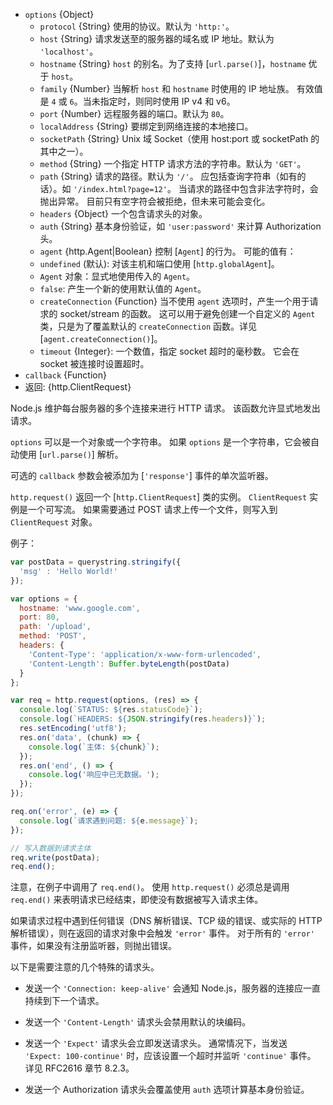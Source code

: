 <!-- YAML
added: v0.3.6
-->

* `options` {Object}
  * `protocol` {String} 使用的协议。默认为 `'http:'`。
  * `host` {String} 请求发送至的服务器的域名或 IP 地址。默认为 `'localhost'`。
  * `hostname` {String} `host` 的别名。为了支持 [`url.parse()`]，`hostname` 优于 `host`。
  * `family` {Number} 当解析 `host` 和 `hostname` 时使用的 IP 地址族。
    有效值是 `4` 或 `6`。当未指定时，则同时使用 IP v4 和 v6。
  * `port` {Number} 远程服务器的端口。默认为 `80`。
  * `localAddress` {String} 要绑定到网络连接的本地接口。
  * `socketPath` {String} Unix 域 Socket（使用 host:port 或 socketPath 的其中之一）。
  * `method` {String} 一个指定 HTTP 请求方法的字符串。默认为 `'GET'`。
  * `path` {String} 请求的路径。默认为 `'/'`。
    应包括查询字符串（如有的话）。如 `'/index.html?page=12'`。
    当请求的路径中包含非法字符时，会抛出异常。
    目前只有空字符会被拒绝，但未来可能会变化。
  * `headers` {Object} 一个包含请求头的对象。
  * `auth` {String} 基本身份验证，如 `'user:password'` 来计算 Authorization 头。
  * `agent` {http.Agent|Boolean} 控制 [`Agent`] 的行为。
    可能的值有：
   * `undefined` (默认): 对该主机和端口使用 [`http.globalAgent`]。
   * `Agent` 对象：显式地使用传入的 `Agent`。
   * `false`: 产生一个新的使用默认值的 `Agent`。
  * `createConnection` {Function} 当不使用 `agent` 选项时，产生一个用于请求的 socket/stream 的函数。
    这可以用于避免创建一个自定义的 `Agent` 类，只是为了覆盖默认的 `createConnection` 函数。详见 [`agent.createConnection()`]。
  * `timeout` {Integer}: 一个数值，指定 socket 超时的毫秒数。
    它会在 socket 被连接时设置超时。
* `callback` {Function}
* 返回: {http.ClientRequest}

Node.js 维护每台服务器的多个连接来进行 HTTP 请求。
该函数允许显式地发出请求。

`options` 可以是一个对象或一个字符串。
如果 `options` 是一个字符串，它会被自动使用 [`url.parse()`] 解析。

可选的 `callback` 参数会被添加为 [`'response'`] 事件的单次监听器。

`http.request()` 返回一个 [`http.ClientRequest`] 类的实例。
`ClientRequest` 实例是一个可写流。
如果需要通过 POST 请求上传一个文件，则写入到 `ClientRequest` 对象。

例子：

```js
var postData = querystring.stringify({
  'msg' : 'Hello World!'
});

var options = {
  hostname: 'www.google.com',
  port: 80,
  path: '/upload',
  method: 'POST',
  headers: {
    'Content-Type': 'application/x-www-form-urlencoded',
    'Content-Length': Buffer.byteLength(postData)
  }
};

var req = http.request(options, (res) => {
  console.log(`STATUS: ${res.statusCode}`);
  console.log(`HEADERS: ${JSON.stringify(res.headers)}`);
  res.setEncoding('utf8');
  res.on('data', (chunk) => {
    console.log(`主体: ${chunk}`);
  });
  res.on('end', () => {
    console.log('响应中已无数据。');
  });
});

req.on('error', (e) => {
  console.log(`请求遇到问题: ${e.message}`);
});

// 写入数据到请求主体
req.write(postData);
req.end();
```

注意，在例子中调用了 `req.end()`。
使用 `http.request()` 必须总是调用 `req.end()` 来表明请求已经结束，即使没有数据被写入请求主体。

如果请求过程中遇到任何错误（DNS 解析错误、TCP 级的错误、或实际的 HTTP 解析错误），则在返回的请求对象中会触发 `'error'` 事件。
对于所有的 `'error'` 事件，如果没有注册监听器，则抛出错误。

以下是需要注意的几个特殊的请求头。

* 发送一个 `'Connection: keep-alive'` 会通知 Node.js，服务器的连接应一直持续到下一个请求。

* 发送一个 `'Content-Length'` 请求头会禁用默认的块编码。

* 发送一个 `'Expect'` 请求头会立即发送请求头。
  通常情况下，当发送 `'Expect: 100-continue'` 时，应该设置一个超时并监听 `'continue'` 事件。
  详见 RFC2616 章节 8.2.3。

* 发送一个 Authorization 请求头会覆盖使用 `auth` 选项计算基本身份验证。

